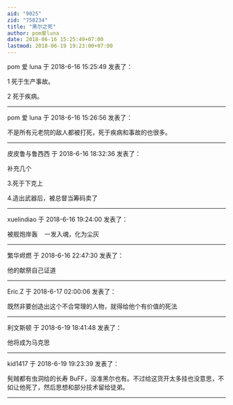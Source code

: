 ```yaml
---
aid: "9025"
zid: "758234"
title: "黑尔之死"
author: pom爱luna
date: 2018-06-16 15:25:49+07:00
lastmod: 2018-06-19 19:23:00+07:00
---
```


pom 爱 luna 于 2018-6-16 15:25:49 发表了：

1 死于生产事故。

2 死于疾病。

---

pom 爱 luna 于 2018-6-16 15:26:56 发表了：

不是所有元老院的敌人都被打死，死于疾病和事故的也很多。

---

皮皮鲁与鲁西西 于 2018-6-16 18:32:36 发表了：

补充几个

3.死于下克上

4.造出武器后，被总督当筹码卖了

---

xuelindiao 于 2018-6-16 19:24:00 发表了：

被舰炮岸轰    一发入魂，化为尘灰

---

繁华烬燃 于 2018-6-16 22:47:30 发表了：

他的献祭自己证道

---

Eric.Z 于 2018-6-17 02:00:06 发表了：

既然非要创造出这个不合常理的人物，就得给他个有价值的死法

---

利文斯顿 于 2018-6-19 18:41:48 发表了：

他将成为马克思

---

kid1417 于 2018-6-19 19:23:39 发表了：

髡贼都有虫洞给的长寿 BuFF，没准黑尔也有。不过给这货开太多挂也没意思，不如让他死了，然后思想和部分技术留给徒弟。

---
